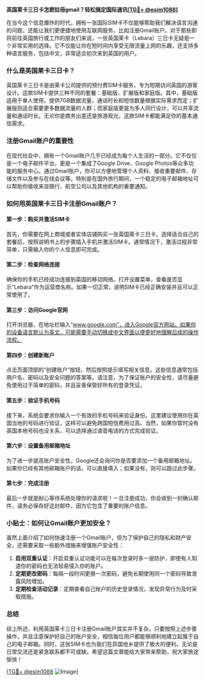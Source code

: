 **英国莱卡三日卡怎麽註冊gmail？轻松搞定国际通讯[[TG💪+ @esim1088](https://t.me/s/esim1088)]**

在当今这个信息爆炸的时代，拥有一张国际SIM卡不仅能够帮助我们解决语言沟通的问题，还能让我们更便捷地使用互联网服务，比如注册Gmail账户。对于那些即将前往英国旅行或工作的朋友们来说，一张英国莱卡（Lebara）三日卡无疑是一个非常实用的选择。它不仅能让你在短时间内享受无限流量上网的乐趣，还支持多种语言服务，包括中文，非常适合初次来到英国的用户。

### 什么是英国莱卡三日卡？

英国莱卡三日卡是由莱卡公司提供的预付费SIM卡服务，专为短期访问英国的游客设计。这款SIM卡提供三种不同的套餐：基础版、扩展版和家庭版。其中，基础版适用于单人使用，提供7GB数据流量，通话时长和短信数量根据实际需求而定；扩展版则适合需要更多数据流量的人群；而家庭版更是为多人同行设计，可以共享流量和通话时长。无论你是商务出差还是旅游观光，这款SIM卡都能满足你的基本通信需求。

### 注册Gmail账户的重要性

在现代社会中，拥有一个Gmail账户几乎已经成为每个人生活的一部分。它不仅仅是一个电子邮件平台，更是一个集成了Google Drive、Google Photos等众多功能的服务中心。通过Gmail账户，你可以方便地管理个人资料、接收重要邮件、存储文件以及参与在线会议等。特别是在国外旅行期间，一个稳定的电子邮箱地址可以帮助你接收来自银行、航空公司以及其他机构的重要通知。

### 如何用英国莱卡三日卡注册Gmail账户？

#### 第一步：购买并激活SIM卡
首先，你需要在网上商城或者实体店铺购买一张英国莱卡三日卡。选择适合自己的套餐后，按照说明书上的步骤插入手机并激活SIM卡。通常情况下，激活过程非常简单，只需输入你的个人信息即可完成。

#### 第二步：检查网络连接
确保你的手机已经成功连接到英国的移动网络。打开设置菜单，查看是否显示“Lebara”作为运营商名称。如果一切正常，说明SIM卡已经正确安装并且可以正常使用了。

#### 第三步：访问Google官网
打开浏览器，在地址栏输入“www.google.com”，进入Google官方网站。如果你的设备语言默认为英文，可能需要手动切换成中文界面以便更好地理解后续的操作流程。

#### 第四步：创建新账户
点击页面顶部的“创建账户”按钮，然后按照提示填写相关信息。这些信息通常包括用户名、密码以及安全问题的答案等。请注意，为了保证账户的安全性，请尽量避免使用过于简单的密码，并且妥善保管好所有的登录凭证。

#### 第五步：验证手机号码
接下来，系统会要求你输入一个有效的手机号码来验证身份。这里建议使用你在英国当地的号码进行验证，这样可以避免跨国短信费用过高。当然，如果你暂时没有英国本地号码也没关系，可以选择通过语音电话的方式完成验证。

#### 第六步：设置备用邮箱地址
为了进一步提高账户安全性，Google还会询问你是否要添加一个备用邮箱地址。如果你已经有其他邮箱账户的话，可以直接填入；如果没有，则可以跳过此步骤。

#### 第七步：完成注册
最后一步就是耐心等待系统处理你的请求啦！一旦注册成功，你会收到一封确认邮件，请务必保存好这封邮件，因为它包含了重要的账户信息。

### 小贴士：如何让Gmail账户更加安全？

虽然上面介绍了如何快速注册一个Gmail账户，但为了保护自己的隐私和财产安全，还需要采取一些额外措施来增强账户安全性：

1. **启用双重认证**：开启双重认证功能可以在每次登录时多一层防护，即使有人知道你的密码也无法轻易侵入你的账户。
2. **定期更改密码**：每隔一段时间更换一次密码，避免长期使用同一个密码导致泄露风险增加。
3. **定期检查活动记录**：定期查看自己账户的历史登录情况，发现异常行为及时采取措施。

### 总结

综上所述，利用英国莱卡三日卡注册Gmail账户其实并不复杂。只要按照上述步骤操作，并且注意保护好自己的账户安全，相信每位用户都能够顺利地建立起属于自己的电子邮箱。同时，这张SIM卡也为我们在异国他乡提供了极大的便利，无论是日常交流还是紧急联系都不可或缺。希望这篇文章能给大家带来帮助，祝大家旅途愉快！

[[TG💪+ @esim1088](https://t.me/s/esim1088) ![Image](https://i.postimg.cc/4NQfJmqS/Snipaste-2025-05-13-00-14-12.png)]